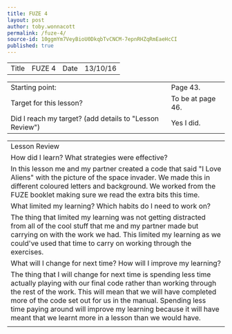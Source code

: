 ```yaml
---
title: FUZE 4
layout: post
author: toby.wonnacott
permalink: /fuze-4/
source-id: 10ggmYm7VeyBioU0DkqbTvCNCM-7epnRHZqRmEaeHcCI
published: true
---
```

<table>
  <tr>
    <td>Title</td>
    <td>FUZE 4</td>
    <td>Date</td>
    <td>13/10/16</td>
  </tr>
</table>


<table>
  <tr>
    <td>Starting point:</td>
    <td>Page 43.</td>
  </tr>
  <tr>
    <td>Target for this lesson?</td>
    <td>To be at page 46.</td>
  </tr>
  <tr>
    <td>Did I reach my target? 
(add details to "Lesson Review")</td>
    <td>Yes I did.</td>
  </tr>
</table>


<table>
  <tr>
    <td>Lesson Review</td>
  </tr>
  <tr>
    <td>How did I learn? What strategies were effective? </td>
  </tr>
  <tr>
    <td>In this lesson me and my partner created a code that said "I Love Aliens" with the picture of the space invader. We made this in different coloured letters and background. We worked from the FUZE booklet making sure we read the extra bits this time.</td>
  </tr>
  <tr>
    <td>What limited my learning? Which habits do I need to work on? </td>
  </tr>
  <tr>
    <td>The thing that limited my learning was not getting distracted from all of the cool stuff that me and my partner made but carrying on with the work we had. This limited my learning as we could've used that time to carry on working through the exercises. </td>
  </tr>
  <tr>
    <td>What will I change for next time? How will I improve my learning?</td>
  </tr>
  <tr>
    <td>The thing that I will change for next time is spending less time actually playing with our final code rather than working through the rest of the work. This will mean that we will have completed more of the code set out for us in the manual. Spending less time paying around will improve my learning because it will have meant that we learnt more in a lesson than we would have.</td>
  </tr>
  <tr>
    <td></td>
  </tr>
</table>


